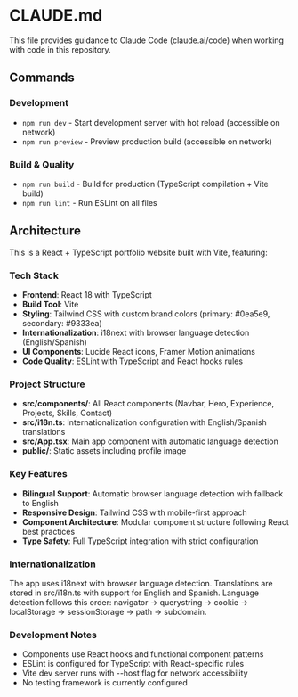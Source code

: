 # CLAUDE.md

This file provides guidance to Claude Code (claude.ai/code) when working with code in this repository.

## Commands

### Development
- `npm run dev` - Start development server with hot reload (accessible on network)
- `npm run preview` - Preview production build (accessible on network)

### Build & Quality
- `npm run build` - Build for production (TypeScript compilation + Vite build)
- `npm run lint` - Run ESLint on all files

## Architecture

This is a React + TypeScript portfolio website built with Vite, featuring:

### Tech Stack
- **Frontend**: React 18 with TypeScript
- **Build Tool**: Vite
- **Styling**: Tailwind CSS with custom brand colors (primary: #0ea5e9, secondary: #9333ea)
- **Internationalization**: i18next with browser language detection (English/Spanish)
- **UI Components**: Lucide React icons, Framer Motion animations
- **Code Quality**: ESLint with TypeScript and React hooks rules

### Project Structure
- **src/components/**: All React components (Navbar, Hero, Experience, Projects, Skills, Contact)
- **src/i18n.ts**: Internationalization configuration with English/Spanish translations
- **src/App.tsx**: Main app component with automatic language detection
- **public/**: Static assets including profile image

### Key Features
- **Bilingual Support**: Automatic browser language detection with fallback to English
- **Responsive Design**: Tailwind CSS with mobile-first approach
- **Component Architecture**: Modular component structure following React best practices
- **Type Safety**: Full TypeScript integration with strict configuration

### Internationalization
The app uses i18next with browser language detection. Translations are stored in src/i18n.ts with support for English and Spanish. Language detection follows this order: navigator → querystring → cookie → localStorage → sessionStorage → path → subdomain.

### Development Notes
- Components use React hooks and functional component patterns
- ESLint is configured for TypeScript with React-specific rules
- Vite dev server runs with --host flag for network accessibility
- No testing framework is currently configured